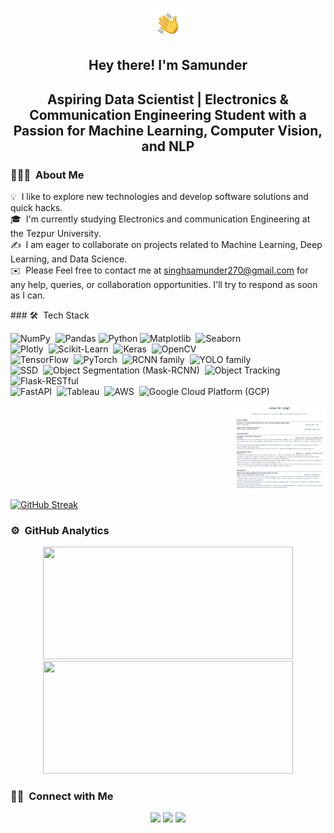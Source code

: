 

<p align="center"><img alt="Night Coding" src="Hand%20Wave.gif" width='50' align="center"/></p><h2 align="center">Hey there! I'm Samunder </h2>

<h2 align="center">Aspiring Data Scientist | Electronics & Communication Engineering Student with a Passion for Machine Learning, Computer Vision, and NLP</h2>


### 👨🏻‍💻 &nbsp;About Me

💡 &nbsp;I like to explore new technologies and develop software solutions and quick hacks.\
🎓 &nbsp;I'm currently studying Electronics and communication Engineering at the Tezpur University.\
✍️ &nbsp;I am eager to collaborate on projects related to Machine Learning, Deep Learning, and Data Science.\
✉️ &nbsp;Please Feel free to contact me at singhsamunder270@gmail.com for any help, queries, or collaboration opportunities. I'll try to respond as soon as I can.


<div align="left">
  ### 🛠 &nbsp;Tech Stack

  ![NumPy](https://img.shields.io/badge/-NumPy-05122A?style=flat&logo=numpy)&nbsp;
  ![Pandas](https://img.shields.io/badge/-Pandas-05122A?style=flat&logo=pandas)
  ![Python](https://img.shields.io/badge/-Python-05122A?style=flat&logo=python)
  ![Matplotlib](https://img.shields.io/badge/-Matplotlib-05122A?style=flat&logo=matplotlib)&nbsp;
  ![Seaborn](https://img.shields.io/badge/-Seaborn-05122A?style=flat&logo=seaborn)&nbsp;\
  ![Plotly](https://img.shields.io/badge/-Plotly-05122A?style=flat&logo=plotly)&nbsp;
  ![Scikit-Learn](https://img.shields.io/badge/-Scikit--Learn-05122A?style=flat&logo=scikit-learn)&nbsp;
  ![Keras](https://img.shields.io/badge/-Keras-05122A?style=flat&logo=keras)&nbsp;
  ![OpenCV](https://img.shields.io/badge/-OpenCV-05122A?style=flat&logo=opencv)&nbsp;\
  ![TensorFlow](https://img.shields.io/badge/-TensorFlow-05122A?style=flat&logo=tensorflow)&nbsp;
  ![PyTorch](https://img.shields.io/badge/-PyTorch-05122A?style=flat&logo=pytorch)&nbsp;
  ![RCNN family](https://img.shields.io/badge/-RCNN%20family-05122A?style=flat&logo=rcnn)&nbsp;
  ![YOLO family](https://img.shields.io/badge/-YOLO%20family-05122A?style=flat&logo=yolo)&nbsp;\
  ![SSD](https://img.shields.io/badge/-SSD-05122A?style=flat&logo=ssd)&nbsp;
  ![Object Segmentation (Mask-RCNN)](https://img.shields.io/badge/-Object%20Segmentation%20%28Mask--RCNN%29-05122A?style=flat&logo=mask-rcnn)&nbsp;
  ![Object Tracking](https://img.shields.io/badge/-Object%20Tracking-05122A?style=flat&logo=object-tracking)&nbsp;
  ![Flask-RESTful](https://img.shields.io/badge/-Flask--RESTful-05122A?style=flat&logo=flask)&nbsp;\
  ![FastAPI](https://img.shields.io/badge/-FastAPI-05122A?style=flat&logo=fastapi)&nbsp;
  ![Tableau](https://img.shields.io/badge/-Tableau-05122A?style=flat&logo=tableau)&nbsp;
  ![AWS](https://img.shields.io/badge/-AWS-05122A?style=flat&logo=amazon-aws)&nbsp;
  ![Google Cloud Platform (GCP)](https://img.shields.io/badge/-Google%20Cloud%20Platform%20%28GCP%29-05122A?style=flat&logo=google-cloud)&nbsp;
<div align="right">
  <a href="https://drive.google.com/file/d/1g9qogPxQd1bmdqZP5GHCqRzuZj7__swB/view?usp=drive_link">
    <img src="https://github.com/samthakur587/samthakur587/blob/main/Screenshot%202023-10-15%20232757.png" width='150' heght='200' alt="Resume Thumbnail">
  </a>
</div>







[![GitHub Streak](https://streak-stats.demolab.com?user=samthakur587&theme=radical&hide_border=true)](https://git.io/streak-stats)
### ⚙️ &nbsp;GitHub Analytics

<p align="center">
<a href="https://github.com/samthakur587">
  <img height="180em" width = "400em" src="https://github-readme-stats-eight-theta.vercel.app/api?username=samthakur587&show_icons=true&theme=algolia&include_all_commits=true&count_private=true"/>
  <img height="180em" width = "400em" src="https://github-readme-stats-eight-theta.vercel.app/api/top-langs/?username=samthakur587&layout=compact&langs_count=8&theme=algolia"/>
</a>
</p>


### 🤝🏻 &nbsp;Connect with Me

<p align="center">
<a href="https://twitter.com/samthakur1234"><img src="https://img.shields.io/badge/-samthakur1234-3423A6?style=flat&logo=twitter&logoColor=white"/></a>
<a href="https://www.linkedin.com/in/samunder-singh/"><img src="https://img.shields.io/badge/-Samunder%20singh-0077B5?style=flat&logo=Linkedin&logoColor=white"/></a>
<a href="mailto:singhsamunder270@gmail.com"><img src="https://img.shields.io/badge/-singhsamunder270@gmail.com-D14836?style=flat&logo=Gmail&logoColor=white"/></a>
</p>
